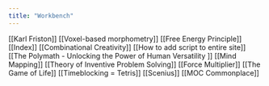 ```yaml
---
title: "Workbench"
---
```


[[Karl Friston]]
[[Voxel-based morphometry]]
[[Free Energy Principle]]
[[Index]]
[[Combinational Creativity]]
[[How to add script to entire site]]
[[The Polymath - Unlocking the Power of Human Versatility ]]
[[Mind Mapping]]
[[Theory of Inventive Problem Solving]]
[[Force Multiplier]]
[[The Game of Life]]
[[Timeblocking = Tetris]]
[[Scenius]]
[[MOC Commonplace]]